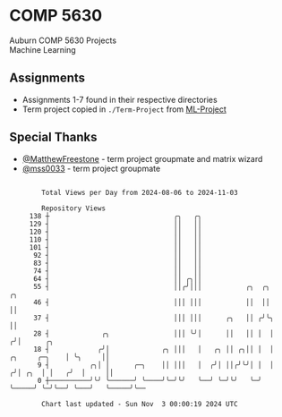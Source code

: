 # COMP 5630
Auburn COMP 5630 Projects  
Machine Learning

## Assignments
- Assignments 1-7 found in their respective directories
- Term project copied in `./Term-Project` from [ML-Project](https://github.com/wumphlett/ML-Project)

## Special Thanks
- [@MatthewFreestone](https://github.com/MatthewFreestone) - term project groupmate and matrix wizard
- [@mss0033](https://github.com/mss0033) - term project groupmate

```

        Total Views per Day from 2024-08-06 to 2024-11-03

        Repository Views
     138 ┼                               ╭╮   ╭╮
     129 ┤                               ││   ││
     120 ┤                               ││   ││
     110 ┤                               ││   ││
     101 ┤                               ││   ││
      92 ┤                               ││   ││
      83 ┤                               ││   ││
      74 ┤                               ││   ││
      64 ┤                               ││ ╭╮││
      55 ┤                               ││╭╯│││           ╭╮  ╭╮                      ╭╮
      46 ┤                               │││ │││           ││  ││                      ││
      37 ┤                               │││ │││      ╭╮   ││ ╭╯╰╮                     ││
      28 ┤             ╭╮                │││ ╰╯│      ││   ││ │  │                    ╭╯│      ╭╮
      18 ┤            ╭╯│             ╭╮ │││   │   ╭╮ ││ ╭╮││ │  │      ╭╮     ╭─╮    │ ╰╮     ││
       9 ┤          ╭╮│ │      ╭─╮    ││ │││   │  ╭╯│ ││╭╯╰╯│ │  │     ╭╯│ ╭╮  │ │   ╭╯  │     ││
       0 ┼──────────╯╰╯ ╰──────╯ ╰────╯╰─╯╰╯   ╰──╯ ╰─╯╰╯   ╰─╯  ╰─────╯ ╰─╯╰──╯ ╰───╯   ╰─────╯╰──

        Chart last updated - Sun Nov  3 00:00:19 2024 UTC
        
```
